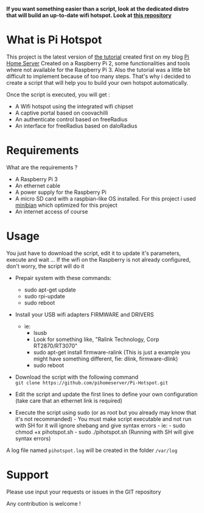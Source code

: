 
**If you want something easier than a script, look at the dedicated distro that will build an up-to-date wifi hotspot. 
Look at [this repository](https://github.com/pihomeserver/Kupiki-Hotspot)**


What is Pi Hotspot
==================

This project is the latest version of [the tutorial](http://www.pihomeserver.fr/2015/08/05/raspberry-pi-coovachilli-et-freeradius-pour-un-hotspot-wifi-avec-portail-captif/) created first on my blog [Pi Home Server](http://www.pihomeserver.fr)
Created on a Raspberry Pi 2, some functionalities and tools where not available for the Raspberry Pi 3. Also the tutorial was a little bit difficult to 
implement because of too many steps. That's why i decided to create a script that will help you to build your own hotspot automatically.

Once the script is executed, you will get :
- A Wifi hotspot using the integrated wifi chipset
- A captive portal based on coovachilli
- An authenticate control based on freeRadius
- An interface for freeRadius based on daloRadius

Requirements
============

What are the requirements ?
- A Raspberry Pi 3
- An ethernet cable
- A power supply for the Raspberry Pi
- A micro SD card with a raspbian-like OS installed. For this project i used [minibian](https://minibianpi.wordpress.com/) which optimized
for this project
- An internet access of course

Usage
=====

You just have to download the script, edit it to update it's parameters, execute and wait ... If the wifi on the Raspberry is not already configured, don't worry, the script will do it

- Prepair system with these commands:
    - sudo apt-get update
    - sudo rpi-update
    - sudo reboot
    
- Install your USB wifi adapters FIRMWARE and DRIVERS
    - ie:
        - lsusb
        - Look for something like, "Ralink Technology, Corp RT2870/RT3070"
        - sudo apt-get install firmware-ralink (This is just a example you might have something different, fie: dlink, firmware-dlink)
        - sudo reboot
        
- Download the script with the following command   
` git clone https://github.com/pihomeserver/Pi-Hotspot.git `
- Edit the script and update the first lines to define your own configuration (take care that an ethernet link is required)
- Execute the script using sudo (or as root but you already may know that it's not recommanded)
        - You must make script executable and not run with SH for it will ignore shebang and give syntax errors
        - ie: 
           - sudo chmod +x pihotspot.sh
           - sudo ./pihotspot.sh
           (Running with SH will give syntax errors)

A log file named `pihotspot.log` will be created in the folder `/var/log`

Support
=======

Please use input your requests or issues in the GIT repository 

Any contribution is welcome !

